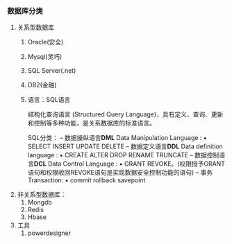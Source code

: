 ### 数据库分类

1. 关系型数据库
   1. Oracle(安全)
   
   2. Mysql(灵巧)
   
   3. SQL Server(.net)
   
   4. DB2(金融)
   
   5. 语言：SQL语言
   
      结构化查询语言 (Structured Query Language)，具有定义、查询、更新和控制等多种功能，是关系数据库的标准语言。
   
      SQL分类：
      – 数据操纵语言**DML** Data Manipulation Language :
      	▪ SELECT INSERT UPDATE DELETE
      – 数据定义语言**DDL** Data definition language :
      	▪ CREATE ALTER DROP RENAME TRUNCATE
      – 数据控制语言**DCL** Data Control Language :
      	▪ GRANT REVOKE。(权限授予GRANT语句和权限收回REVOKE语句是实现数据安全控制功能的语句)
      – 事务Transaction:
      	▪ commit rollback savepoint
2. 非关系型数据库：
   1. Mongdb
   2. Redis
   3. Hbase
3. 工具
   1. powerdesigner
   
   